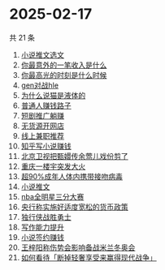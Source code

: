 # 2025-02-17

共 21 条

<!-- BEGIN -->
<!-- 最后更新时间 Mon Feb 17 2025 18:11:10 GMT+0800 (China Standard Time) -->

1. [小说推文选文](https://www.zhihu.com/search?q=%E5%B0%8F%E8%AF%B4%E6%8E%A8%E6%96%87%E9%80%89%E6%96%87)
1. [你最意外的一笔收入是什么](https://www.zhihu.com/search?q=%E4%BD%A0%E6%9C%80%E6%84%8F%E5%A4%96%E7%9A%84%E4%B8%80%E7%AC%94%E6%94%B6%E5%85%A5%E6%98%AF%E4%BB%80%E4%B9%88)
1. [你最高光的时刻是什么时候](https://www.zhihu.com/search?q=%E4%BD%A0%E6%9C%80%E9%AB%98%E5%85%89%E7%9A%84%E6%97%B6%E5%88%BB%E6%98%AF%E4%BB%80%E4%B9%88%E6%97%B6%E5%80%99)
1. [gen对战hle](https://www.zhihu.com/search?q=gen%E5%AF%B9%E6%88%98hle)
1. [为什么说猫是液体的](https://www.zhihu.com/search?q=%E4%B8%BA%E4%BB%80%E4%B9%88%E8%AF%B4%E7%8C%AB%E6%98%AF%E6%B6%B2%E4%BD%93%E7%9A%84)
1. [普通人赚钱路子](https://www.zhihu.com/search?q=%E6%99%AE%E9%80%9A%E4%BA%BA%E8%B5%9A%E9%92%B1%E8%B7%AF%E5%AD%90)
1. [短剧推广躺赚](https://www.zhihu.com/search?q=%E7%9F%AD%E5%89%A7%E6%8E%A8%E5%B9%BF%E8%BA%BA%E8%B5%9A)
1. [无货源开网店](https://www.zhihu.com/search?q=%E6%97%A0%E8%B4%A7%E6%BA%90%E5%BC%80%E7%BD%91%E5%BA%97)
1. [线上兼职推荐](https://www.zhihu.com/search?q=%E7%BA%BF%E4%B8%8A%E5%85%BC%E8%81%8C%E6%8E%A8%E8%8D%90)
1. [知乎写小说赚钱](https://www.zhihu.com/search?q=%E7%9F%A5%E4%B9%8E%E5%86%99%E5%B0%8F%E8%AF%B4%E8%B5%9A%E9%92%B1)
1. [北京卫视把甄嬛传余莺儿戏份剪了](https://www.zhihu.com/search?q=%E5%8C%97%E4%BA%AC%E5%8D%AB%E8%A7%86%E6%8A%8A%E7%94%84%E5%AC%9B%E4%BC%A0%E4%BD%99%E8%8E%BA%E5%84%BF%E6%88%8F%E4%BB%BD%E5%89%AA%E4%BA%86)
1. [重庆一楼宇突发大火](https://www.zhihu.com/search?q=%E9%87%8D%E5%BA%86%E4%B8%80%E6%A5%BC%E5%AE%87%E7%AA%81%E5%8F%91%E5%A4%A7%E7%81%AB)
1. [超90%成年人体内携带接吻病毒](https://www.zhihu.com/search?q=%E8%B6%8590%25%E6%88%90%E5%B9%B4%E4%BA%BA%E4%BD%93%E5%86%85%E6%90%BA%E5%B8%A6%E6%8E%A5%E5%90%BB%E7%97%85%E6%AF%92)
1. [小说推文](https://www.zhihu.com/search?q=%E5%B0%8F%E8%AF%B4%E6%8E%A8%E6%96%87)
1. [nba全明星三分大赛](https://www.zhihu.com/search?q=nba%E5%85%A8%E6%98%8E%E6%98%9F%E4%B8%89%E5%88%86%E5%A4%A7%E8%B5%9B)
1. [央行称实施好适度宽松的货币政策](https://www.zhihu.com/search?q=%E5%A4%AE%E8%A1%8C%E7%A7%B0%E5%AE%9E%E6%96%BD%E5%A5%BD%E9%80%82%E5%BA%A6%E5%AE%BD%E6%9D%BE%E7%9A%84%E8%B4%A7%E5%B8%81%E6%94%BF%E7%AD%96)
1. [独行侠战胜勇士](https://www.zhihu.com/search?q=%E7%8B%AC%E8%A1%8C%E4%BE%A0%E6%88%98%E8%83%9C%E5%8B%87%E5%A3%AB)
1. [写作能力提升](https://www.zhihu.com/search?q=%E5%86%99%E4%BD%9C%E8%83%BD%E5%8A%9B%E6%8F%90%E5%8D%87)
1. [小说签约赚钱](https://www.zhihu.com/search?q=%E5%B0%8F%E8%AF%B4%E7%AD%BE%E7%BA%A6%E8%B5%9A%E9%92%B1)
1. [王梓阳称伤势会影响备战米兰冬奥会](https://www.zhihu.com/search?q=%E7%8E%8B%E6%A2%93%E9%98%B3%E7%A7%B0%E4%BC%A4%E5%8A%BF%E4%BC%9A%E5%BD%B1%E5%93%8D%E5%A4%87%E6%88%98%E7%B1%B3%E5%85%B0%E5%86%AC%E5%A5%A5%E4%BC%9A)
1. [如何看待「断掉轻奢享受来赢得现代战争」](https://www.zhihu.com/search?q=%E5%A6%82%E4%BD%95%E7%9C%8B%E5%BE%85%E3%80%8C%E6%96%AD%E6%8E%89%E8%BD%BB%E5%A5%A2%E4%BA%AB%E5%8F%97%E6%9D%A5%E8%B5%A2%E5%BE%97%E7%8E%B0%E4%BB%A3%E6%88%98%E4%BA%89%E3%80%8D)

<!-- END -->
